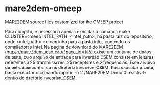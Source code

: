 # mare2dem-omeep
MARE2DEM source files customized for the OMEEP project

Para compilar, é nesessário apenas executar o comando make CLUSTER=omeep
INTEL_PATH=<intel_path>, na pasta raiz do repositório, onde <intel_path> e
o caminho para a pasta intel, contendo os compiladores Intel.
Na pagina de download do MARE2DEM (https://mare2dem.ucsd.edu/?page_id=108) 
existe um conjunto de dados de teste, cujo arquivo de entrada para inversão CSEM 
consiste em leituras referentes à 25 transmissores, 25 receptores e 2 frequências. 
Esse arquivo de entradaencontra-se no diretório invesrion_CSEM. 
Para executar o texte, basta executar o comando mpirun -n 2 <path>/MARE2DEM Demo.0.resistivity dentro
do diretório invesrion_CSEM.
